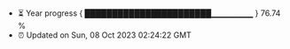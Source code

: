 - ⏳ Year progress { ███████████████████████▁▁▁▁▁▁▁ } 76.74 %
- ⏰ Updated on Sun, 08 Oct 2023 02:24:22 GMT

